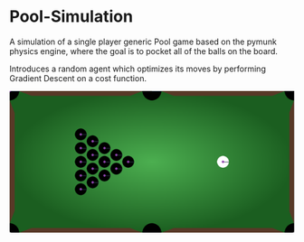# Pool-Simulation
A simulation of a single player generic Pool game based on the pymunk physics engine, where the goal is to pocket all of the balls on the board.

Introduces a random agent which optimizes its moves by performing Gradient Descent on a cost function.

![Pool](./media/Pool.png)
